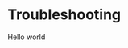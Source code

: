Troubleshooting
===============================================================================

Hello world


